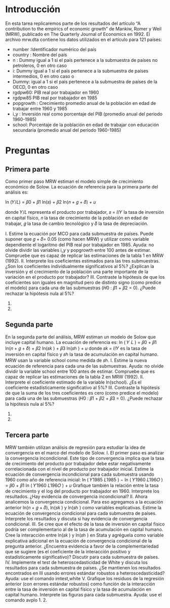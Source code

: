 # Introducción

En esta tarea replicaremos parte de los resultados del artículo “A contribution to the empirics of economic growth” de Mankiw, Romer y Weil (MRW), publicado en The Quarterly Journal of Economics en 1992. El archivo mrw.dta contiene los datos utilizados en el artículo para 121  países:

- number :Identificador numérico del país
- country : Nombre del país
- n : Dummy igual a 1 si el país pertenece a la submuestra de países no petroleros, 0 en otro caso
- i: Dummy igual a 1 si el país pertenece a la submuestra de países intermedios, 0 en otro caso o
- Dummy: igual a 1 si el país pertenece a la submuestra de países de la OECD, 0 en otro caso
- rgdpw60: PIB real por trabajador en 1960
- rgdpw85 PIB real por trabajador en 1985
- popgrowth : Crecimiento promedio anual de la población en edad de trabajar entre 1960 y 1985
- i_y : Inversión real como porcentaje del PIB (promedio anual del periodo 1960-1985)
- school: Porcentaje de la población en edad de trabajar con educación secundaria (promedio anual del periodo 1960-1985)

# Preguntas

## Primera parte
Como primer paso MRW estiman el modelo simple de crecimiento económico de Solow. La ecuación de referencia para la primera parte del análisis es:

ln (𝑌/𝐿) = 𝛽0 + 𝛽1 ln(𝑠) + 𝛽2 ln(𝑛 + 𝑔 + 𝛿) + 𝑢

donde 𝑌/𝐿 representa el producto por trabajador, 𝑠 = 𝐼/𝑌 la tasa de inversión en capital físico, 𝑛 la tasa de crecimiento de la población en edad de trabajar, 𝑔 la tasa de cambio tecnológico y 𝛿 la tasa de depreciación.

I. Estime la ecuación por MCO para cada submuestra de países. Puede suponer que 𝑔 +
𝛿= 0.05 (como hacen MRW) y utilizar como variable dependiente el logaritmo del PIB 
real por trabajador en 1985. 
Ayuda: no olvide dividir las variables i_y y popgrowth entre 100 antes de estimar. 
Compruebe que es capaz de replicar las estimaciones de la tabla 1 en MRW (1992).
II. Interprete los coeficientes estimados para las tres submuestras. ¿Son los coeficientes 
individualmente significativos al 5%? ¿Explican la inversión y el crecimiento de la 
población una parte importante de la variación en el producto por trabajador? 
III. Contraste la hipótesis de que los coeficientes son iguales en magnitud pero de distinto 
signo (como predice el modelo) para cada una de las submuestras (𝐻0
: 𝛽1 + 𝛽2 = 0). 
¿Puede rechazar la hipótesis nula al 5%?

1. 
2. 



## Segunda parte
En la segunda parte del análisis, MRW estiman un modelo de Solow que incluye capital 
humano. La ecuación de referencia es: 
ln (
𝑌
𝐿
) = 𝛽0 + 𝛽1
ln(𝑛 + 𝑔 + 𝛿) + 𝛽2
ln(𝑠𝑘
) + 𝛽3
ln(𝑠ℎ
) + 𝑢
donde 𝑠𝑘 = 𝐼/𝑌 es la tasa de inversión en capital físico y 𝑠ℎ la tasa de acumulación en capital 
humano. MRW usan la variable school como medida de 𝑠ℎ.
I. Estime la nueva ecuación de referencia para cada una de las submuestras. 
Ayuda: no olvide dividir la variable school entre 100 antes de estimar. Compruebe que 
es capaz de replicar las estimaciones de la tabla 2 en MRW (1992).
II. Interprete el coeficiente estimado de la variable ln(school). ¿Es el coeficiente 
estadísticamente significativo al 5%?
III. Contraste la hipótesis de que la suma de los tres coeficientes es cero (como predice 
el modelo) para cada una de las submuestras (𝐻0
: 𝛽1 + 𝛽2 + 𝛽3 = 0). ¿Puede 
rechazar la hipótesis nula al 5%?

1. 
2. 



## Tercera parte
MRW también utilizan análisis de regresión para estudiar la idea de convergencia en el 
marco del modelo de Solow.
I. El primer paso es analizar la convergencia incondicional. Este tipo de convergencia 
implica que la tasa de crecimiento del producto por trabajador debe estar 
negativamente correlacionada con el nivel de producto por trabajador inicial. Estime 
la ecuación de convergencia incondicional para cada submuestra usando 1960 como 
año de referencia inicial:
ln (
𝑌1985
𝐿1985
) − ln (
𝑌1960
𝐿196𝑂
) = 𝛽0 + 𝛽1
ln (
𝑌1960
𝐿196𝑂
) + 𝑢
Grafique también la relación entre la tasa de crecimiento y el log del producto por 
trabajador en 1960. Interprete los resultados. ¿Hay evidencia de convergencia 
incondicional?
II. Ahora analicemos la convergencia condicional. Para eso agregamos a la ecuación 
anterior ln(𝑛 + 𝑔 + 𝛿), ln(𝑠𝑘
) y ln(𝑠ℎ
) como variables explicativas. Estime la 
ecuación de convergencia condicional para cada submuestra de países. Interprete los 
resultados y discuta si hay evidencia de convergencia condicional.
III. Se cree que el efecto de la tasa de inversión en capital físico podría ser 
complementario al de la tasa de acumulación en capital humano. Cree la interacción 
entre ln(𝑠𝑘
) y ln(𝑠ℎ
) en Stata y agréguela como variable explicativa adicional en la 
ecuación de convergencia condicional de la pregunta anterior. ¿Encuentra evidencia 
a favor de la complementariedad que se sugiere (es el coeficiente de la interacción 
positivo y estadísticamente significativo)? Discutir para cada submuestra de países.
IV. Implemente el test de heteroscedasticidad de White y discuta los resultados para cada 
submuestra de países. ¿Se mantienen los resultados encontrados en III usando 
errores estándar robustos a heteroscedasticidad? 
Ayuda: use el comando imtest,white
V. Grafique los residuos de la regresión anterior (con errores estándar robustos) como 
función de la interacción entre la tasa de inversión en capital físico y la tasa de 
acumulación en capital humano. Interprete las figuras para cada submuestra. 
Ayuda: use el comando avplo
1. 
2. 



